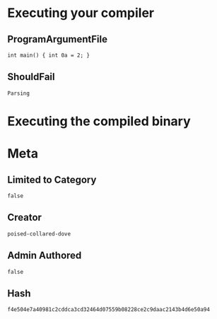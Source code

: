 # Executing your compiler

## ProgramArgumentFile

```
int main() { int 0a = 2; }
```

## ShouldFail

```
Parsing
```

# Executing the compiled binary

# Meta

## Limited to Category

```
false
```

## Creator

```
poised-collared-dove
```

## Admin Authored

```
false
```

## Hash

```
f4e504e7a40981c2cddca3cd32464d07559b08228ce2c9daac2143b4d6e50a94
```
